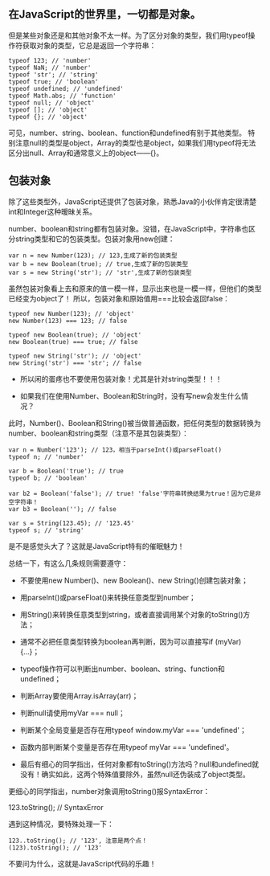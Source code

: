 ## 在JavaScript的世界里，一切都是对象。

但是某些对象还是和其他对象不太一样。为了区分对象的类型，我们用typeof操作符获取对象的类型，它总是返回一个字符串：

```$xslt
typeof 123; // 'number'
typeof NaN; // 'number'
typeof 'str'; // 'string'
typeof true; // 'boolean'
typeof undefined; // 'undefined'
typeof Math.abs; // 'function'
typeof null; // 'object'
typeof []; // 'object'
typeof {}; // 'object'

```

可见，number、string、boolean、function和undefined有别于其他类型。
特别注意null的类型是object，Array的类型也是object，如果我们用typeof将无法区分出null、Array和通常意义上的object——{}。

## 包装对象

除了这些类型外，JavaScript还提供了包装对象，熟悉Java的小伙伴肯定很清楚int和Integer这种暧昧关系。

number、boolean和string都有包装对象。没错，在JavaScript中，字符串也区分string类型和它的包装类型。包装对象用new创建：
```
var n = new Number(123); // 123,生成了新的包装类型
var b = new Boolean(true); // true,生成了新的包装类型
var s = new String('str'); // 'str',生成了新的包装类型
```

虽然包装对象看上去和原来的值一模一样，显示出来也是一模一样，但他们的类型已经变为object了！
所以，包装对象和原始值用===比较会返回false：
```
typeof new Number(123); // 'object'
new Number(123) === 123; // false

typeof new Boolean(true); // 'object'
new Boolean(true) === true; // false

typeof new String('str'); // 'object'
new String('str') === 'str'; // false
```

- 所以闲的蛋疼也不要使用包装对象！尤其是针对string类型！！！

- 如果我们在使用Number、Boolean和String时，没有写new会发生什么情况？

此时，Number()、Boolean和String()被当做普通函数，把任何类型的数据转换为number、boolean和string类型（注意不是其包装类型）：
```
var n = Number('123'); // 123，相当于parseInt()或parseFloat()
typeof n; // 'number'

var b = Boolean('true'); // true
typeof b; // 'boolean'

var b2 = Boolean('false'); // true! 'false'字符串转换结果为true！因为它是非空字符串！
var b3 = Boolean(''); // false

var s = String(123.45); // '123.45'
typeof s; // 'string'

```

是不是感觉头大了？这就是JavaScript特有的催眠魅力！

总结一下，有这么几条规则需要遵守：

- 不要使用new Number()、new Boolean()、new String()创建包装对象；

- 用parseInt()或parseFloat()来转换任意类型到number；

- 用String()来转换任意类型到string，或者直接调用某个对象的toString()方法；

- 通常不必把任意类型转换为boolean再判断，因为可以直接写if (myVar) {...}；

- typeof操作符可以判断出number、boolean、string、function和undefined；

- 判断Array要使用Array.isArray(arr)；

- 判断null请使用myVar === null；

- 判断某个全局变量是否存在用typeof window.myVar === 'undefined'；

- 函数内部判断某个变量是否存在用typeof myVar === 'undefined'。

- 最后有细心的同学指出，任何对象都有toString()方法吗？null和undefined就没有！确实如此，这两个特殊值要除外，虽然null还伪装成了object类型。

更细心的同学指出，number对象调用toString()报SyntaxError：

123.toString(); // SyntaxError

遇到这种情况，要特殊处理一下：

```
123..toString(); // '123', 注意是两个点！
(123).toString(); // '123'
```
不要问为什么，这就是JavaScript代码的乐趣！